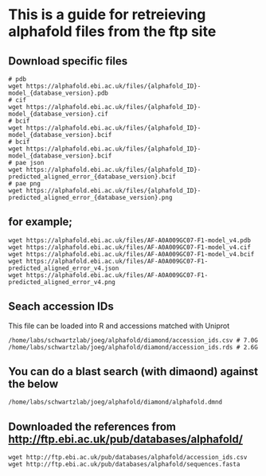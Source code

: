 # This is a guide for retreieving alphafold files from the ftp site



## Download specific files
```
# pdb
wget https://alphafold.ebi.ac.uk/files/{alphafold_ID}-model_{database_version}.pdb
# cif
wget https://alphafold.ebi.ac.uk/files/{alphafold_ID}-model_{database_version}.cif
# bcif
wget https://alphafold.ebi.ac.uk/files/{alphafold_ID}-model_{database_version}.bcif
# bcif
wget https://alphafold.ebi.ac.uk/files/{alphafold_ID}-model_{database_version}.bcif
# pae json
wget https://alphafold.ebi.ac.uk/files/{alphafold_ID}-predicted_aligned_error_{database_version}.bcif
# pae png
wget https://alphafold.ebi.ac.uk/files/{alphafold_ID}-predicted_aligned_error_{database_version}.png
```

## for example;
```
wget https://alphafold.ebi.ac.uk/files/AF-A0A009GC07-F1-model_v4.pdb
wget https://alphafold.ebi.ac.uk/files/AF-A0A009GC07-F1-model_v4.cif
wget https://alphafold.ebi.ac.uk/files/AF-A0A009GC07-F1-model_v4.bcif
wget https://alphafold.ebi.ac.uk/files/AF-A0A009GC07-F1-predicted_aligned_error_v4.json
wget https://alphafold.ebi.ac.uk/files/AF-A0A009GC07-F1-predicted_aligned_error_v4.png
```


## Seach accession IDs
This file can be loaded into R and accessions matched with Uniprot
```
/home/labs/schwartzlab/joeg/alphafold/diamond/accession_ids.csv # 7.0G
/home/labs/schwartzlab/joeg/alphafold/diamond/accession_ids.rds # 2.6G
```

## You can do a blast search (with dimaond) against the below
```
/home/labs/schwartzlab/joeg/alphafold/diamond/alphafold.dmnd
```


## Downloaded the references from http://ftp.ebi.ac.uk/pub/databases/alphafold/

```
wget http://ftp.ebi.ac.uk/pub/databases/alphafold/accession_ids.csv
wget http://ftp.ebi.ac.uk/pub/databases/alphafold/sequences.fasta
```
